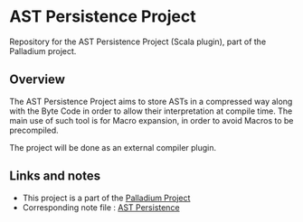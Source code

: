 # AST Persistence Project

Repository for the AST Persistence Project (Scala plugin), part of the Palladium project.

## Overview

The AST Persistence Project aims to store ASTs in a compressed way along with the Byte Code in order to allow their interpretation at compile time. The main use of such tool is for Macro expansion, in order to avoid Macros to be precompiled.

The project will be done as an external compiler plugin.

## Links and notes

- This project is a part of the [Palladium Project](https://drive.google.com/folderview?id=0Bxbd8B9L-XfmcE9tRFBXVjZtY0k#)
- Corresponding note file : [AST Persistence](https://docs.google.com/document/d/1jcsLWf3uc_zdT8PkPnuDqdxXN8UhQWIGe_O_iL6Q754/edit)

